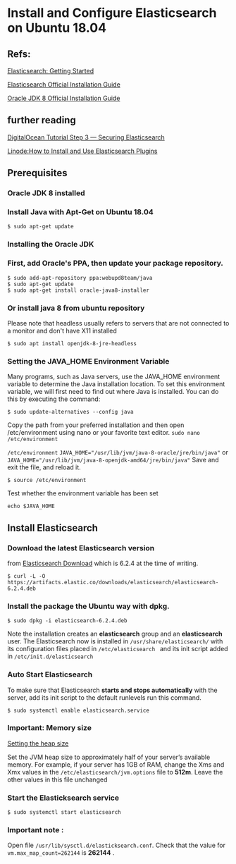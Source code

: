 # Install and Configure Elasticsearch on Ubuntu 18.04

## Refs: 
[Elasticsearch: Getting Started](https://www.elastic.co/webinars/getting-started-elasticsearch?baymax=rtp&elektra=products&iesrc=ctr)

[Elasticsearch Official Installation Guide](https://www.elastic.co/guide/en/elasticsearch/reference/current/_installation.html)

[Oracle JDK 8 Official Installation Guide](http://www.webupd8.org/2012/09/install-oracle-java-8-in-ubuntu-via-ppa.html)

## further reading
[DigitalOcean Tutorial Step 3 — Securing Elasticsearch](https://www.digitalocean.com/community/tutorials/how-to-install-and-configure-elasticsearch-on-ubuntu-16-04)

[Linode:How to Install and Use Elasticsearch Plugins](https://www.linode.com/docs/databases/elasticsearch/a-guide-to-elasticsearch-plugins/#elasticsearch)

## Prerequisites
### Oracle JDK 8 installed
 
### Install Java with Apt-Get on Ubuntu 18.04
    
```
$ sudo apt-get update
```
### Installing the Oracle JDK

### First, add Oracle's PPA, then update your package repository.
					
```
$ sudo add-apt-repository ppa:webupd8team/java
$ sudo apt-get update
$ sudo apt-get install oracle-java8-installer
```
### Or install java 8 from ubuntu repository
Please note that headless usually refers to servers that are not connected to a monitor and don't have X11 installed
					
```
$ sudo apt install openjdk-8-jre-headless
```
					
### Setting the JAVA_HOME Environment Variable
Many programs, such as Java servers, use the JAVA_HOME environment variable to determine the Java installation location.
To set this environment variable, we will first need to find out where Java is installed.
You can do this by executing the command:
          
```
$ sudo update-alternatives --config java
````
          
Copy the path from your preferred installation and then open /etc/environment using nano or your favorite text editor.
```sudo nano /etc/environment```
							
```/etc/environment```
```JAVA_HOME="/usr/lib/jvm/java-8-oracle/jre/bin/java"```
or
```JAVA_HOME="/usr/lib/jvm/java-8-openjdk-amd64/jre/bin/java"```
Save and exit the file, and reload it.
						
```
$ source /etc/environment
```
					
Test whether the environment variable has been set
						
```
echo $JAVA_HOME
```
## Install Elasticsearch
### Download the **latest** Elasticsearch version 
from [Elasticsearch Download](https://www.elastic.co/downloads/elasticsearch) 
which is 6.2.4 at the time of writing.
		
```
$ curl -L -O https://artifacts.elastic.co/downloads/elasticsearch/elasticsearch-6.2.4.deb
```
		
### Install the package the Ubuntu way with dpkg.
	
```
$ sudo dpkg -i elasticsearch-6.2.4.deb
```

Note the installation creates an **elasticsearch** group and an **elasticsearch** user.
The Elasticsearch now is installed in ```/usr/share/elasticsearch/```
with its configuration files placed in ```/etc/elasticsearch ```
and its init script added in ```/etc/init.d/elasticsearch```

### Auto Start Elasticsearch
To make sure that Elasticsearch **starts and stops automatically** with the server,
add its init script to the default runlevels run this command.
			
```
$ sudo systemctl enable elasticsearch.service
```
			
### Important: Memory size
[Setting the heap size](https://www.elastic.co/guide/en/elasticsearch/reference/current/heap-size.html)

Set the JVM heap size to approximately half of your server’s available memory.
For example, if your server has 1GB of RAM, change the Xms and Xmx values 
in the ```/etc/elasticsearch/jvm.options``` file to **512m**. 
Leave the other values in this file unchanged
		
### Start the Elasticksearch service

```
$ sudo systemctl start elasticsearch
```
### Important note :
Open file ``` /usr/lib/sysctl.d/elasticksearch.conf ```. Check that the value for ``` vm.max_map_count=262144 ``` is **262144** .
